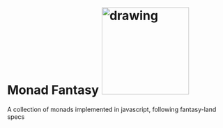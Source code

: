# Monad Fantasy <img src="https://png.icons8.com/color/1600/lambda.png" alt="drawing" width="200" height="200"/>

A collection of monads implemented in javascript, following fantasy-land specs
